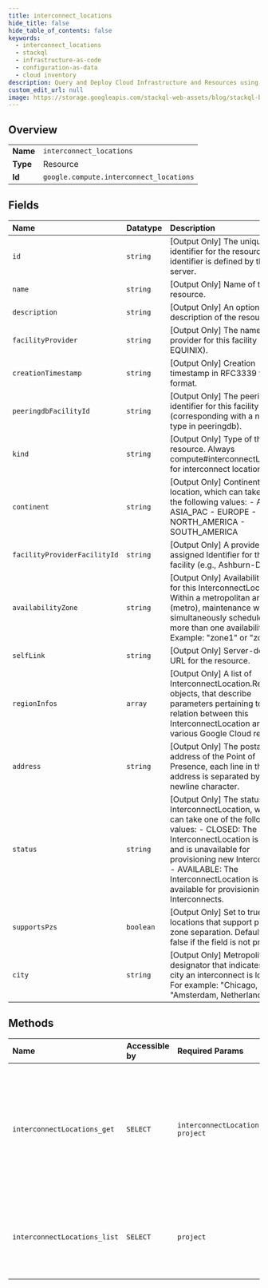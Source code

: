 ```yaml
---
title: interconnect_locations
hide_title: false
hide_table_of_contents: false
keywords:
  - interconnect_locations
  - stackql
  - infrastructure-as-code
  - configuration-as-data
  - cloud inventory
description: Query and Deploy Cloud Infrastructure and Resources using SQL
custom_edit_url: null
image: https://storage.googleapis.com/stackql-web-assets/blog/stackql-blog-post-featured-image.png
---
```

  
    

## Overview
<table><tbody>
<tr><td><b>Name</b></td><td><code>interconnect_locations</code></td></tr>
<tr><td><b>Type</b></td><td>Resource</td></tr>
<tr><td><b>Id</b></td><td><code>google.compute.interconnect_locations</code></td></tr>
</tbody></table>

## Fields
| Name | Datatype | Description |
|:-----|:---------|:------------|
| `id` | `string` | [Output Only] The unique identifier for the resource. This identifier is defined by the server. |
| `name` | `string` | [Output Only] Name of the resource. |
| `description` | `string` | [Output Only] An optional description of the resource. |
| `facilityProvider` | `string` | [Output Only] The name of the provider for this facility (e.g., EQUINIX). |
| `creationTimestamp` | `string` | [Output Only] Creation timestamp in RFC3339 text format. |
| `peeringdbFacilityId` | `string` | [Output Only] The peeringdb identifier for this facility (corresponding with a netfac type in peeringdb). |
| `kind` | `string` | [Output Only] Type of the resource. Always compute#interconnectLocation for interconnect locations. |
| `continent` | `string` | [Output Only] Continent for this location, which can take one of the following values: - AFRICA - ASIA_PAC - EUROPE - NORTH_AMERICA - SOUTH_AMERICA  |
| `facilityProviderFacilityId` | `string` | [Output Only] A provider-assigned Identifier for this facility (e.g., Ashburn-DC1). |
| `availabilityZone` | `string` | [Output Only] Availability zone for this InterconnectLocation. Within a metropolitan area (metro), maintenance will not be simultaneously scheduled in more than one availability zone. Example: "zone1" or "zone2". |
| `selfLink` | `string` | [Output Only] Server-defined URL for the resource. |
| `regionInfos` | `array` | [Output Only] A list of InterconnectLocation.RegionInfo objects, that describe parameters pertaining to the relation between this InterconnectLocation and various Google Cloud regions. |
| `address` | `string` | [Output Only] The postal address of the Point of Presence, each line in the address is separated by a newline character. |
| `status` | `string` | [Output Only] The status of this InterconnectLocation, which can take one of the following values: - CLOSED: The InterconnectLocation is closed and is unavailable for provisioning new Interconnects. - AVAILABLE: The InterconnectLocation is available for provisioning new Interconnects.  |
| `supportsPzs` | `boolean` | [Output Only] Set to true for locations that support physical zone separation. Defaults to false if the field is not present. |
| `city` | `string` | [Output Only] Metropolitan area designator that indicates which city an interconnect is located. For example: "Chicago, IL", "Amsterdam, Netherlands". |
## Methods
| Name | Accessible by | Required Params | Description |
|:-----|:--------------|:----------------|:------------|
| `interconnectLocations_get` | `SELECT` | `interconnectLocation, project` | Returns the details for the specified interconnect location. Gets a list of available interconnect locations by making a list() request. |
| `interconnectLocations_list` | `SELECT` | `project` | Retrieves the list of interconnect locations available to the specified project. |
